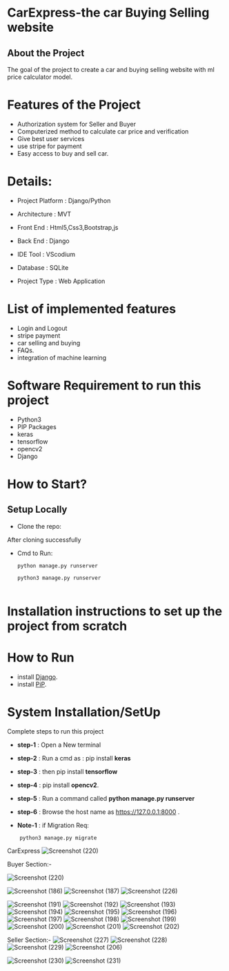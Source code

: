 
# CarExpress-the car Buying Selling website


## About the Project 
The goal of the project to create a car and buying selling website with ml price calculator model.

# Features of the Project
- Authorization system for Seller and Buyer 
- Computerized method to calculate car price and verification
- Give best user services 
- use stripe for payment 
- Easy access to buy and sell car.

# Details:
- Project Platform	: Django/Python
- Architecture  :  MVT

- Front End :	 Html5,Css3,Bootstrap,js
- Back End	: Django
- IDE Tool	: VScodium
- Database	: SQLite
- Project Type	: Web Application

# List of implemented features
- Login and Logout
- stripe payment
- car selling and buying
- FAQs.
- integration of machine learning 

# Software Requirement to run this project
- Python3
- PIP Packages
- keras
- tensorflow
- opencv2
- Django

# How to Start?

## Setup Locally

- Clone the repo: 
    
After cloning successfully

- Cmd to Run: 
    ```
    python manage.py runserver

    python3 manage.py runserver


 # Installation instructions to set up the project from scratch   
    
 # How to Run 
 - install [Django](https://www.djangoproject.com/download/).
 - install [PiP](https://pypi.org/project/pip-download/).
 
 
# System Installation/SetUp
Complete steps to run this  project
- **step-1** : Open a New terminal
- **step-2** : Run a cmd as : pip install **keras**
- **step-3** : then pip install **tensorflow**
- **step-4** : pip install **opencv2**.
- **step-5** : Run a command called **python manage.py runserver**
- **step-6** : Browse the  host name as https://127.0.0.1:8000 .

- **Note-1** : if Migration Req:
```
    python3 manage.py migrate

```










CarExpress
![Screenshot (220)](https://user-images.githubusercontent.com/74282916/176484785-de99164d-dd54-4408-9c19-f48b710cf21d.png)


Buyer Section:-

![Screenshot (220)](https://user-images.githubusercontent.com/74282916/176484550-0a392bd8-9608-41fe-890d-554fecff0d9f.png)


![Screenshot (186)](https://user-images.githubusercontent.com/74282916/174552837-9697d3d7-e35f-4b38-9480-e78cd22b7cb7.png)
![Screenshot (187)](https://user-images.githubusercontent.com/74282916/174552886-34d0cc08-4da7-47cd-8d90-3c42dfbad61b.png)
![Screenshot (226)](https://user-images.githubusercontent.com/74282916/176485086-7ea611b2-9324-40d6-bd19-49216bad7d96.png)

![Screenshot (191)](https://user-images.githubusercontent.com/74282916/174553014-976012b6-66ea-4142-932e-8b07cc9141ef.png)
![Screenshot (192)](https://user-images.githubusercontent.com/74282916/174553042-e83336b5-6c5a-4816-9ca2-128f61eda767.png)
![Screenshot (193)](https://user-images.githubusercontent.com/74282916/174553094-b82fa12a-1d82-4dd3-9c5e-f9e161938972.png)
![Screenshot (194)](https://user-images.githubusercontent.com/74282916/174553125-96e6c81a-57f9-4d49-b77e-ee1d52d3e164.png)
![Screenshot (195)](https://user-images.githubusercontent.com/74282916/174553151-e7be3664-2564-43af-8aeb-657673bcff29.png)
![Screenshot (196)](https://user-images.githubusercontent.com/74282916/174553170-186b97ba-2efc-462a-8739-8ab47d080b93.png)
![Screenshot (197)](https://user-images.githubusercontent.com/74282916/174553193-eb45f35b-c9d0-4018-93af-f12ea4016787.png)
![Screenshot (198)](https://user-images.githubusercontent.com/74282916/174553221-41b5be8f-1226-4722-b13b-8f8ffa3bfc22.png)
![Screenshot (199)](https://user-images.githubusercontent.com/74282916/174553234-f47da8ef-ddf9-4eff-989c-3625f3d871fa.png)
![Screenshot (200)](https://user-images.githubusercontent.com/74282916/174553244-431449bf-f696-44be-8cae-4d86b824e9b3.png)
![Screenshot (201)](https://user-images.githubusercontent.com/74282916/174553254-6e5fcbde-d8fd-449c-b612-303cdb5421d6.png)
![Screenshot (202)](https://user-images.githubusercontent.com/74282916/174553259-31eca6e2-c644-48f4-bc4c-727f0ab05f6e.png)

Seller Section:- 
![Screenshot (227)](https://user-images.githubusercontent.com/74282916/176485524-246cda18-82f6-4209-9613-dd3e02d51c0f.png)
![Screenshot (228)](https://user-images.githubusercontent.com/74282916/176485545-1ed3d2f3-2c38-4fdd-b510-430d8b3a9760.png)
![Screenshot (229)](https://user-images.githubusercontent.com/74282916/176485559-e058b44a-d8da-4fb4-a9b0-f7fce93e91a9.png)
![Screenshot (206)](https://user-images.githubusercontent.com/74282916/176485805-2314d725-4c31-4f4d-ad72-2c30d37b8e16.png)

![Screenshot (230)](https://user-images.githubusercontent.com/74282916/176485569-6195b7c4-e0b7-4898-8d41-9d67d608cfdc.png)
![Screenshot (231)](https://user-images.githubusercontent.com/74282916/176485574-df68e8a5-5d4f-46c4-90d7-13914e2529c9.png)
